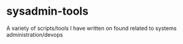 sysadmin-tools
==============

A variety of scripts/tools I have written on found related to systems administration/devops
